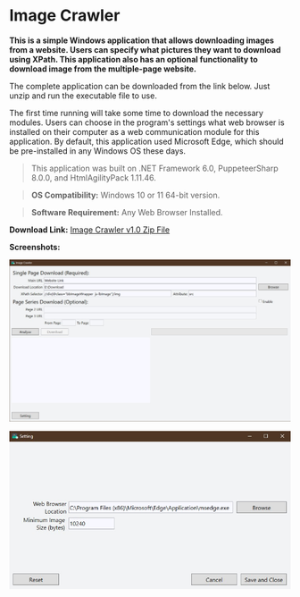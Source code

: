 
# Image Crawler

**This is a simple Windows application that allows downloading images from a website. Users can specify what pictures they want to download using XPath. This application also has an optional functionality to download image from the multiple-page website.**

The complete application can be downloaded from the link below. Just unzip and run the executable file to use. 

The first time running will take some time to download the necessary modules. Users can choose in the program's settings what web browser is installed on their computer as a web communication module for this application. By default, this application used Microsoft Edge, which should be pre-installed in any Windows OS these days.

> This application was built on .NET Framework 6.0, PuppeteerSharp 8.0.0, and HtmlAgilityPack 1.11.46.

>**OS Compatibility:** Windows 10 or 11 64-bit version.

>**Software Requirement:** Any Web Browser Installed.

**Download Link:** [Image Crawler v1.0 Zip File](https://mega.nz/file/iwgDmCZI#MUEkaDDkYqesmNh8Hs-zRqIIMxzUtXgFS7SwAjto7y0) 

**Screenshots:**

![Main Windows](/doc/main.jpg)

![Settings](/doc/settings.jpg)